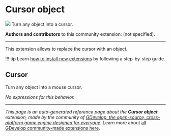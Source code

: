 # Cursor object

<img src="https://asset-resources.gdevelop.io/public-resources/Icons/8f81db7cf269c88bf0b13f816ee501ae786b3f15526d59c9d0005da09c13a18d_cursor-default-outline.svg" class="extension-icon"></img>
Turn any object into a cursor.

**Authors and contributors** to this community extension: (not specified).

---

This extension allows to replace the cursor with an object.


!!! tip
    Learn [how to install new extensions](/gdevelop5/extensions/search) by following a step-by-step guide.



## Cursor 

Turn any object into a mouse cursor. 

_No expressions for this behavior._



---

*This page is an auto-generated reference page about the **Cursor object** extension, made by the community of [GDevelop, the open-source, cross-platform game engine designed for everyone](https://gdevelop.io/).* Learn more about [all GDevelop community-made extensions here](/gdevelop5/extensions).